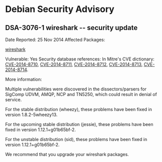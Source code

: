 
Debian Security Advisory
========================


DSA-3076-1 wireshark -- security update
---------------------------------------



Date Reported:
25 Nov 2014
Affected Packages:

[wireshark](https://packages.debian.org/src:wireshark)

Vulnerable:
Yes
Security database references:
In Mitre's CVE dictionary: [CVE-2014-8710](https://security-tracker.debian.org/tracker/CVE-2014-8710), [CVE-2014-8711](https://security-tracker.debian.org/tracker/CVE-2014-8711), [CVE-2014-8712](https://security-tracker.debian.org/tracker/CVE-2014-8712), [CVE-2014-8713](https://security-tracker.debian.org/tracker/CVE-2014-8713), [CVE-2014-8714](https://security-tracker.debian.org/tracker/CVE-2014-8714).  

More information:

Multiple vulnerabilities were discovered in the dissectors/parsers for
SigComp UDVM, AMQP, NCP and TN5250, which could result in denial of
service.


For the stable distribution (wheezy), these problems have been fixed in
version 1.8.2-5wheezy13.


For the upcoming stable distribution (jessie), these problems have been
fixed in version 1.12.1+g01b65bf-2.


For the unstable distribution (sid), these problems have been fixed in
version 1.12.1+g01b65bf-2.


We recommend that you upgrade your wireshark packages.





